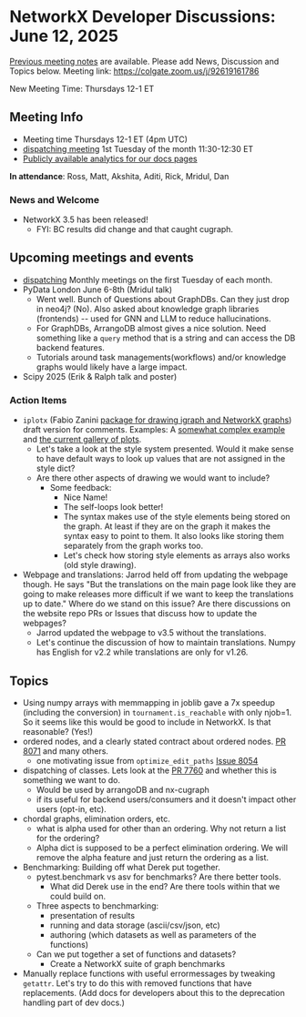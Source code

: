 # NetworkX Developer Discussions: June 12, 2025

[Previous meeting notes](https://github.com/networkx/archive/tree/main/meetings) are available. 
Please add News, Discussion and Topics below.
Meeting link: https://colgate.zoom.us/j/92619161786

New Meeting Time:  Thursdays 12-1 ET

## Meeting Info
- Meeting time Thursdays 12-1 ET (4pm UTC) 
- [dispatching meeting](https://hackmd.io/rqs_pWMxSLmICXCpI3w-Ug) 1st Tuesday of the month 11:30-12:30 ET 
- [Publicly available analytics for our docs pages](https://views.scientific-python.org/networkx.org)

**In attendance**: Ross, Matt, Akshita, Aditi, Rick, Mridul, Dan

### News and Welcome
- NetworkX 3.5 has been released!
    - FYI: BC results did change and that caught cugraph.

## Upcoming meetings and events
- [dispatching](https://hackmd.io/rqs_pWMxSLmICXCpI3w-Ug) Monthly meetings on the first Tuesday of each month.
- PyData London June 6-8th (Mridul talk)
    - Went well. Bunch of Questions about GraphDBs. Can they just drop in neo4j? (No). Also asked about knowledge graph libraries (frontends) -- used for GNN and LLM to reduce hallucinations.
    - For GraphDBs, ArrangoDB almost gives a nice solution. Need something like a `query` method that is a string and can access the DB backend features.
    - Tutorials around task managements(workflows) and/or knowledge graphs would likely have a large impact.
- Scipy 2025 (Erik & Ralph talk and poster)

### Action Items
- `iplotx` (Fabio Zanini [package for drawing igraph and NetworkX graphs](https://github.com/fabilab/iplotx)) draft version for comments. Examples: A [somewhat complex example](https://iplotx.readthedocs.io/en/latest/gallery/plot_complex.html) and [the current gallery of plots](https://iplotx.readthedocs.io/en/latest/gallery/index.html).
  - Let's take a look at the style system presented. Would it make sense to have default ways to look up values that are not assigned in the style dict?
  - Are there other aspects of drawing we would want to include? 
    - Some feedback:
        - Nice Name!
        - The self-loops look better!
        - The syntax makes use of the style elements being stored on the graph. At least if they are on the graph it makes the syntax easy to point to them. It also looks like storing them separately from the graph works too. 
        - Let's check how storing style elements as arrays also works (old style drawing).
- Webpage and translations: Jarrod held off from updating the webpage though. He says "But the translations on the main page look like they are going to make releases more difficult if we want to keep the translations up to date." Where do we stand on this issue? Are there discussions on the website repo PRs or Issues that discuss how to update the webpages?
    - Jarrod updated the webpage to v3.5 without the translations.
    - Let's continue the discussion of how to maintain translations. Numpy has English for v2.2 while translations are only for v1.26.

## Topics
- Using numpy arrays with memmapping in joblib gave a 7x speedup (including the conversion) in `tournament.is_reachable` with only njob=1. So it seems like this would be good to include in NetworkX. Is that reasonable? (Yes!)
- ordered nodes, and a clearly stated contract about ordered nodes. [PR 8071](https://github.com/networkx/networkx/pull/8071) and many others. 
    - one motivating issue from `optimize_edit_paths` [Issue 8054](https://github.com/networkx/networkx/issues/8054)
- dispatching of classes. Lets look at the [PR 7760](https://github.com/networkx/networkx/pull/7760) and whether this is something we want to do.
    - Would be used by arrangoDB and nx-cugraph
    - if its useful for backend users/consumers and it doesn't impact other users (opt-in, etc). 
- chordal graphs, elimination orders, etc.
    - what is alpha used for other than an ordering. Why not return a list for the ordering?
    - Alpha dict is supposed to be a perfect elimination ordering. We will remove the alpha feature and just return the ordering as a list.
- Benchmarking: Building off what Derek put together.
    - pytest.benchmark vs asv for benchmarks? Are there better tools. 
        - What did Derek use in the end? Are there tools within that we could build on.
    - Three aspects to benchmarking:
        - presentation of results
        - running and data storage (ascii/csv/json, etc)
        - authoring (which datasets as well as parameters of the functions)
    - Can we put together a set of functions and datasets?
        - Create a NetworkX suite of graph benchmarks
- Manually replace functions with useful errormessages by tweaking `getattr`. Let's try to do this with removed functions that have replacements. (Add docs for developers about this to the deprecation handling part of dev docs.)
